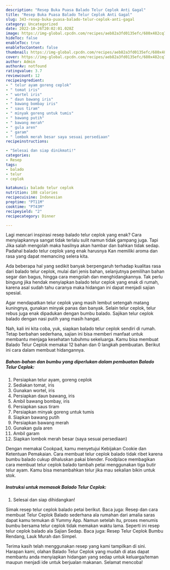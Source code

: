 ```yaml
---
description: "Resep Buka Puasa Balado Telur Ceplok Anti Gagal"
title: "Resep Buka Puasa Balado Telur Ceplok Anti Gagal"
slug: 343-resep-buka-puasa-balado-telur-ceplok-anti-gagal
category: Uncategorized
date: 2022-10-26T20:02:01.028Z
image: https://img-global.cpcdn.com/recipes/aeb82a3fd0135efc/680x482cq70/balado-telur-ceplok-foto-resep-utama.jpg
hideToc: false
enableToc: true
enableTocContent: false
thumbnail: https://img-global.cpcdn.com/recipes/aeb82a3fd0135efc/680x482cq70/balado-telur-ceplok-foto-resep-utama.jpg
cover: https://img-global.cpcdn.com/recipes/aeb82a3fd0135efc/680x482cq70/balado-telur-ceplok-foto-resep-utama.jpg
author: Admin
authorAv: notfound
ratingvalue: 3.7
reviewcount: 12
recipeingredient:
- " telur ayam goreng ceplok"
- " tomat iris"
- " wortel iris"
- " daun bawang iris"
- " bawang bombay iris"
- " saus tiram"
- " minyak goreng untuk tumis"
- " bawang putih"
- " bawang merah"
- " gula aren"
- " garam"
- " lombok merah besar saya sesuai persediaan"
recipeinstructions:

- "Selesai dan siap dinikmati!"
categories:
- Resep
tags:
- balado
- telur
- ceplok

katakunci: balado telur ceplok 
nutrition: 188 calories
recipecuisine: Indonesian
preptime: "PT11M"
cooktime: "PT43M"
recipeyield: "2"
recipecategory: Dinner

---
```



Lagi mencari inspirasi resep balado telur ceplok yang enak? Cara menyiapkannya sangat tidak terlalu sulit namun tidak gampang juga. Tapi Jika salah mengolah maka hasilnya akan hambar dan bahkan tidak sedap. Padahal balado telur ceplok yang enak harusnya Kan memiliki aroma dan rasa yang dapat memancing selera kita.


Ada beberapa hal yang sedikit banyak berpengaruh terhadap kualitas rasa dari balado telur ceplok, mulai dari jenis bahan, selanjutnya pemilihan bahan segar dan bagus, hingga cara mengolah dan menghidangkannya. Tak perlu bingung jika hendak menyiapkan balado telur ceplok yang enak di rumah, karena asal sudah tahu caranya maka hidangan ini dapat menjadi sajian spesial.

Agar mendapatkan telur ceplok yang masih lembut setengah matang kuningnya, gunakan minyak panas dan banyak. Selain telur ceplok, telur rebus juga enak dipadukan dengan bumbu balado. Sajikan telur ceplok balado dengan nasi putih yang masih hangat.


Nah, kali ini kita coba, yuk, siapkan balado telur ceplok sendiri di rumah. Tetap berbahan sederhana, sajian ini bisa memberi manfaat untuk membantu menjaga kesehatan tubuhmu sekeluarga. Kamu bisa membuat Balado Telur Ceplok memakai 12 bahan dan 0 langkah pembuatan. Berikut ini cara dalam membuat hidangannya.

<!--inarticleads1-->

##### Bahan-bahan dan bumbu yang diperlukan dalam pembuatan Balado Telur Ceplok:

1. Persiapkan  telur ayam, goreng ceplok
1. Sediakan  tomat, iris
1. Gunakan  wortel, iris
1. Persiapkan  daun bawang, iris
1. Ambil  bawang bombay, iris
1. Persiapkan  saus tiram
1. Persiapkan  minyak goreng untuk tumis
1. Siapkan  bawang putih
1. Persiapkan  bawang merah
1. Gunakan  gula aren
1. Ambil  garam
1. Siapkan  lombok merah besar (saya sesuai persediaan)


Dengan memakai Cookpad, kamu menyetujui Kebijakan Cookie dan Ketentuan Pemakaian. Cara membuat telur ceplok balado tidak ribet karena bumbu balado cukup dihaluskan pakai blender. Foodplace membagikan cara membuat telur ceplok balado tambah petai menggunakan tiga butir telur ayam. Kamu bisa menambahkan telur jika mau sekalian bikin untuk stok. 

<!--inarticleads2-->

##### Instruksi untuk memasak Balado Telur Ceplok:


1. Selesai dan siap dihidangkan!

Simak resep telur ceplok balado petai berikut. Baca juga: Resep dan cara membuat Telur Ceplok Balado sederhana ala rumahan dari amalia saras dapat kamu temukan di Yummy App. Namun setelah itu, proses menumis bumbu bersama telur ceplok tidak memakan waktu lama. Seperti ini resep telur ceplok balado ala Sajian Sedap. Baca juga: Resep Telur Ceplok Bumbu Rendang, Lauk Murah dan Simpel. 

Terima kasih telah menggunakan resep yang kami tampilkan di sini. Harapan kami, olahan Balado Telur Ceplok yang mudah di atas dapat membantu anda menyiapkan hidangan yang sedap untuk keluarga/teman maupun menjadi ide untuk berjualan makanan. Selamat mencoba!
